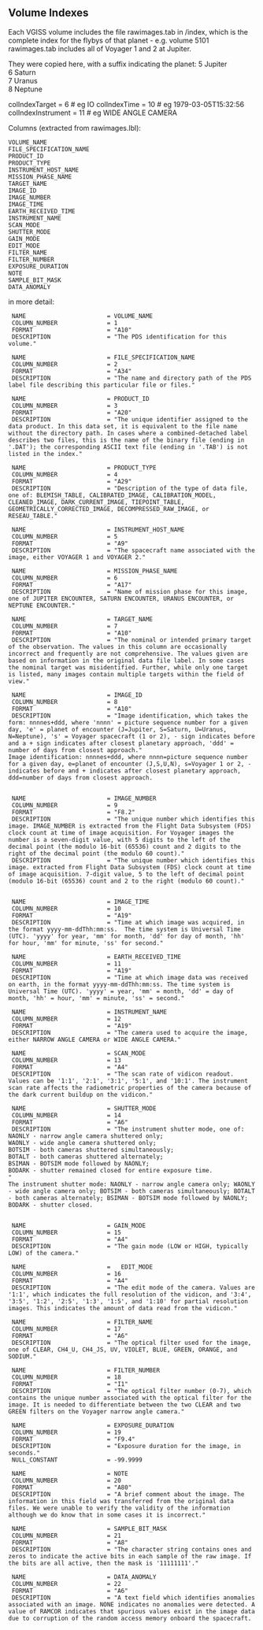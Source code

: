 Volume Indexes
----------------------------

Each VGISS volume includes the file rawimages.tab in /index,
which is the complete index for the flybys of that planet -
e.g. volume 5101 rawimages.tab includes all of Voyager 1 and 2 at Jupiter.

They were copied here, with a suffix indicating the planet:
5 Jupiter  
6 Saturn  
7 Uranus  
8 Neptune  

colIndexTarget = 6 # eg IO
colIndexTime = 10 # eg 1979-03-05T15:32:56
colIndexInstrument = 11 # eg WIDE ANGLE CAMERA

Columns (extracted from rawimages.lbl):

    VOLUME_NAME
    FILE_SPECIFICATION_NAME
    PRODUCT_ID
    PRODUCT_TYPE
    INSTRUMENT_HOST_NAME
    MISSION_PHASE_NAME
    TARGET_NAME
    IMAGE_ID
    IMAGE_NUMBER
    IMAGE_TIME
    EARTH_RECEIVED_TIME
    INSTRUMENT_NAME
    SCAN_MODE
    SHUTTER_MODE
    GAIN_MODE
    EDIT_MODE
    FILTER_NAME
    FILTER_NUMBER
    EXPOSURE_DURATION
    NOTE
    SAMPLE_BIT_MASK
    DATA_ANOMALY


in more detail:

     NAME                       = VOLUME_NAME
     COLUMN_NUMBER              = 1
     FORMAT                     = "A10"
     DESCRIPTION                = "The PDS identification for this volume."

     NAME                       = FILE_SPECIFICATION_NAME
     COLUMN_NUMBER              = 2
     FORMAT                     = "A34"
     DESCRIPTION                = "The name and directory path of the PDS label file describing this particular file or files."

     NAME                       = PRODUCT_ID
     COLUMN_NUMBER              = 3
     FORMAT                     = "A20"
     DESCRIPTION                = "The unique identifier assigned to the data product. In this data set, it is equivalent to the file name without the directory path. In cases where a combined-detached label describes two files, this is the name of the binary file (ending in '.DAT'); the corresponding ASCII text file (ending in '.TAB') is not listed in the index."

     NAME                       = PRODUCT_TYPE
     COLUMN_NUMBER              = 4
     FORMAT                     = "A29"
     DESCRIPTION                = "Description of the type of data file, one of: BLEMISH_TABLE, CALIBRATED_IMAGE, CALIBRATION_MODEL, CLEANED_IMAGE, DARK_CURRENT_IMAGE, TIEPOINT_TABLE, GEOMETRICALLY_CORRECTED_IMAGE, DECOMPRESSED_RAW_IMAGE, or RESEAU_TABLE."

     NAME                       = INSTRUMENT_HOST_NAME
     COLUMN_NUMBER              = 5
     FORMAT                     = "A9"
     DESCRIPTION                = "The spacecraft name associated with the image, either VOYAGER 1 and VOYAGER 2."

     NAME                       = MISSION_PHASE_NAME
     COLUMN_NUMBER              = 6
     FORMAT                     = "A17"
     DESCRIPTION                = "Name of mission phase for this image, one of JUPITER ENCOUNTER, SATURN ENCOUNTER, URANUS ENCOUNTER, or NEPTUNE ENCOUNTER."

     NAME                       = TARGET_NAME
     COLUMN_NUMBER              = 7
     FORMAT                     = "A10"
     DESCRIPTION                = "The nominal or intended primary target of the observation. The values in this column are occasionally incorrect and frequently are not comprehensive. The values given are based on information in the original data file label. In some cases the nominal target was misidentified. Further, while only one target is listed, many images contain multiple targets within the field of view."

     NAME                       = IMAGE_ID
     COLUMN_NUMBER              = 8
     FORMAT                     = "A10"
     DESCRIPTION                = "Image identification, which takes the form: nnnnes+ddd, where 'nnnn' = picture sequence number for a given day, 'e' = planet of encounter (J=Jupiter, S=Saturn, U=Uranus, N=Neptune), 's' = Voyager spacecraft (1 or 2), - sign indicates before and a + sign indicates after closest planetary approach, 'ddd' = number of days from closest approach."
    Image identification: nnnnes+ddd, where nnnn=picture sequence number for a given day, e=planet of encounter (J,S,U,N), s=Voyager 1 or 2, - indicates before and + indicates after closest planetary approach, ddd=number of days from closest approach.


     NAME                       = IMAGE_NUMBER
     COLUMN_NUMBER              = 9
     FORMAT                     = "F8.2"
     DESCRIPTION                = "The unique number which identifies this image. IMAGE_NUMBER is extracted from the Flight Data Subsystem (FDS) clock count at time of image acquisition. For Voyager images the number is a seven-digit value, with 5 digits to the left of the decimal point (the modulo 16-bit (65536) count and 2 digits to the right of the decimal point (the modulo 60 count)."
     DESCRIPTION                = "The unique number which identifies this image. extracted from Flight Data Subsystem (FDS) clock count at time of image acquisition. 7-digit value, 5 to the left of decimal point (modulo 16-bit (65536) count and 2 to the right (modulo 60 count)."


     NAME                       = IMAGE_TIME
     COLUMN_NUMBER              = 10
     FORMAT                     = "A19"
     DESCRIPTION                = "Time at which image was acquired, in the format yyyy-mm-ddThh:mm:ss.  The time system is Universal Time (UTC). 'yyyy' for year, 'mm' for month, 'dd' for day of month, 'hh' for hour, 'mm' for minute, 'ss' for second."

     NAME                       = EARTH_RECEIVED_TIME
     COLUMN_NUMBER              = 11
     FORMAT                     = "A19"
     DESCRIPTION                = "Time at which image data was received on earth, in the format yyyy-mm-ddThh:mm:ss. The time system is Universal Time (UTC). 'yyyy' = year, 'mm' = month, 'dd' = day of month, 'hh' = hour, 'mm' = minute, 'ss' = second."

     NAME                       = INSTRUMENT_NAME
     COLUMN_NUMBER              = 12
     FORMAT                     = "A19"
     DESCRIPTION                = "The camera used to acquire the image, either NARROW ANGLE CAMERA or WIDE ANGLE CAMERA."

     NAME                       = SCAN_MODE
     COLUMN_NUMBER              = 13
     FORMAT                     = "A4"
     DESCRIPTION                = "The scan rate of vidicon readout. Values can be '1:1', '2:1', '3:1', '5:1', and '10:1'. The instrument scan rate affects the radiometric properties of the camera because of the dark current buildup on the vidicon."

     NAME                       = SHUTTER_MODE
     COLUMN_NUMBER              = 14
     FORMAT                     = "A6"
     DESCRIPTION                = "The instrument shutter mode, one of:
    NAONLY - narrow angle camera shuttered only;
    WAONLY - wide angle camera shuttered only;
    BOTSIM - both cameras shuttered simultaneously;
    BOTALT - both cameras shuttered alternately;
    BSIMAN - BOTSIM mode followed by NAONLY;
    BODARK - shutter remained closed for entire exposure time.
    "
    The instrument shutter mode: NAONLY - narrow angle camera only; WAONLY - wide angle camera only; BOTSIM - both cameras simultaneously; BOTALT - both cameras alternately; BSIMAN - BOTSIM mode followed by NAONLY; BODARK - shutter closed.
   

     NAME                       = GAIN_MODE
     COLUMN_NUMBER              = 15
     FORMAT                     = "A4"
     DESCRIPTION                = "The gain mode (LOW or HIGH, typically LOW) of the camera."

     NAME                       =   EDIT_MODE
     COLUMN_NUMBER              = 16
     FORMAT                     = "A4"
     DESCRIPTION                = "The edit mode of the camera. Values are '1:1', which indicates the full resolution of the vidicon, and '3:4', '3:5', '1:2', '2:5', '1:3', '1:5', and '1:10' for partial resolution images. This indicates the amount of data read from the vidicon."

     NAME                       = FILTER_NAME
     COLUMN_NUMBER              = 17
     FORMAT                     = "A6"
     DESCRIPTION                = "The optical filter used for the image, one of CLEAR, CH4_U, CH4_JS, UV, VIOLET, BLUE, GREEN, ORANGE, and SODIUM."

     NAME                       = FILTER_NUMBER
     COLUMN_NUMBER              = 18
     FORMAT                     = "I1"
     DESCRIPTION                = "The optical filter number (0-7), which contains the unique number associated with the optical filter for the image. It is needed to differentiate between the two CLEAR and two GREEN filters on the Voyager narrow angle camera."

     NAME                       = EXPOSURE_DURATION
     COLUMN_NUMBER              = 19
     FORMAT                     = "F9.4"
     DESCRIPTION                = "Exposure duration for the image, in seconds."
     NULL_CONSTANT              = -99.9999

     NAME                       = NOTE
     COLUMN_NUMBER              = 20
     FORMAT                     = "A80"
     DESCRIPTION                = "A brief comment about the image. The information in this field was transferred from the original data files. We were unable to verify the validity of the information although we do know that in some cases it is incorrect."

     NAME                       = SAMPLE_BIT_MASK
     COLUMN_NUMBER              = 21
     FORMAT                     = "A8"
     DESCRIPTION                = "The character string contains ones and zeros to indicate the active bits in each sample of the raw image. If the bits are all active, then the mask is '11111111'."

     NAME                       = DATA_ANOMALY
     COLUMN_NUMBER              = 22
     FORMAT                     = "A6"
     DESCRIPTION                = "A text field which identifies anomalies associated with an image. NONE indicates no anomalies were detected. A value of RAMCOR indicates that spurious values exist in the image data due to corruption of the random access memory onboard the spacecraft.

